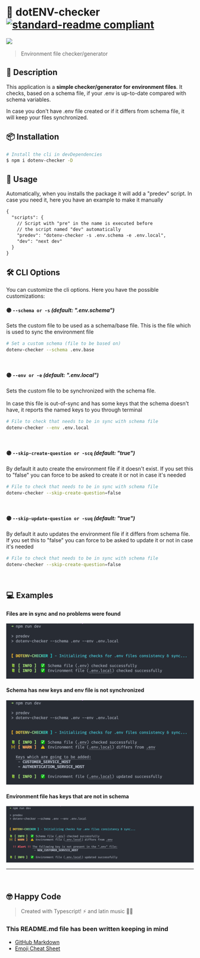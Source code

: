 # 🔌 dotENV-checker [![standard-readme compliant](https://img.shields.io/badge/readme%20style-standard-brightgreen.svg?style=flat-square)](https://github.com/RichardLitt/standard-readme)

<img src="https://img.shields.io/npm/v/dotenv-checker?style=for-the-badge" />

> Environment file checker/generator 


## 🔖 Description

This application is a **simple checker/generator for environment files**. It checks, based on a schema file, if your .env is up-to-date compared with schema variables. 

In case you don't have .env file created or if it differs from schema file, it will keep your files synchronized.

## 📦 Installation

```zsh
# Install the cli in devDependencies
$ npm i dotenv-checker -D
```


## 🚀 Usage
Automatically, when you installs the package it will add a "predev" script. In case you need it, here you have an example to make it manually

```jsonc
{
  "scripts": {
    // Script with "pre" in the name is executed before
    // the script named "dev" automatically
    "predev": "dotenv-checker -s .env.schema -e .env.local",
    "dev": "next dev"
  }
}
```
## 🛠️ CLI Options
You can customize the cli options. Here you have the possible customizations: 
#### 🟣 `--schema or -s` _(default: ".env.schema")_
Sets the custom file to be used as a schema/base file. This is the file which is used to sync the environment file
```zsh
# Set a custom schema (file to be based on)
dotenv-checker --schema .env.base
```
<br>

#### 🟣 `--env or -e` _(default: ".env.local")_
Sets the custom file to be synchronized with the schema file. <br><br>In case this file is out-of-sync and has some keys that the schema doesn't have, it reports the named keys to you through terminal
```bash
# File to check that needs to be in sync with schema file
dotenv-checker --env .env.local
```
<br>

#### 🟣 `--skip-create-question or -scq` _(default: "true")_
By default it auto create the environment file if it doesn't exist. If you set this to "false" you can force to be asked to create it or not in case it's needed

```bash
# File to check that needs to be in sync with schema file
dotenv-checker --skip-create-question=false
```

<br>

#### 🟣 `--skip-update-question or -suq` _(default: "true")_
By default it auto updates the environment file if it differs from schema file. If you set this to "false" you can force to be asked to update it or not in case it's needed

```bash
# File to check that needs to be in sync with schema file
dotenv-checker --skip-create-question=false
```

<br>

## 💻 Examples
#### Files are in sync and no problems were found
<img src="https://github.com/chempogonzalez/dotenv-checker/blob/master/assets/all_ok.png">

#### Schema has new keys and env file is not synchronized
<img src="https://github.com/chempogonzalez/dotenv-checker/blob/master/assets/schema_has_new_keys.png">

#### Environment file has keys that are not in schema
<img src="https://github.com/chempogonzalez/dotenv-checker/blob/master/assets/env_has_keys_not_in_schema.png">

------
<br>


## 🤓 Happy Code

> Created with Typescript! ⚡ and latin music 🎺🎵

### This README.md file has been written keeping in mind

- [GitHub Markdown](https://guides.github.com/features/mastering-markdown/)
- [Emoji Cheat Sheet](https://www.webfx.com/tools/emoji-cheat-sheet/)
